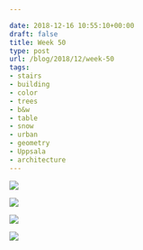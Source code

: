 ```yaml
---

date: 2018-12-16 10:55:10+00:00
draft: false
title: Week 50
type: post
url: /blog/2018/12/week-50
tags:
- stairs
- building
- color
- trees
- b&w
- table
- snow
- urban
- geometry
- Uppsala
- architecture
---
```




  
   ![](/images/2018-12-16-201812week-50/image-asset.jpeg)

  

  
   ![](/images/2018-12-16-201812week-50/image-asset.jpeg)

  

  
   ![](/images/2018-12-16-201812week-50/image-asset.jpeg)

  

  
   ![](/images/2018-12-16-201812week-50/image-asset.jpeg)

  


